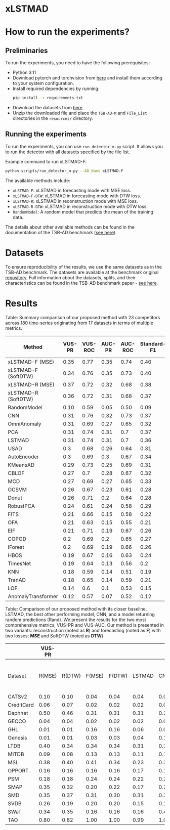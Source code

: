 # xLSTMAD

# How to run the experiments?

## Preliminaries

To run the experiments, you need to have the following prerequisites:

- Python 3.11
- Download pytorch and torchvision from [here](https://pytorch.org/get-started/locally/) and install them according to
  your system configuration.
- Install required dependencies by running:
  ```bash
  pip install -r requirements.txt
  ```
- Download the datasets from [here](https://www.thedatum.org/datasets/TSB-AD-M.zip).
- Unzip the downloaded file and place the `TSB-AD-M` and `File_List` directories in the `resources/` directory.

## Running the experiments

To run the experiments, you can use `run_detector_m.py` script. It allows you to run the detector with all datasets
specified by the file list.

Example command to run xLSTMAD-F:

```bash
python scripts/run_detector_m.py --AD_Name xLSTMAD-F
```

The available methods include:

- `xLSTMAD-F`: xLSTMAD in forecasting mode with MSE loss.
- `xLSTMAD-F-DTW`: xLSTMAD in forecasting mode with DTW loss.
- `xLSTMAD-R`: xLSTMAD in reconstruction mode with MSE loss.
- `xLSTMAD-R-DTW`: xLSTMAD in reconstruction mode with DTW loss.
- `RandomModel`: A random model that predicts the mean of the training data.

The details about other available methods can be found in the documentation of the TSB-AD
benchmark ([see here](https://github.com/TheDatumOrg/TSB-AD/tree/main)).

# Datasets

To ensure reproducibility of the results, we use the same datasets as in the TSB-AD benchmark. The datasets are
available at the benchmark original [repository](https://github.com/TheDatumOrg/TSB-AD/tree/main).
Full information about the datasets, splits, and their characteristics can be found in the TSB-AD benchmark
paper - [see here](https://proceedings.neurips.cc/paper_files/paper/2024/hash/c3f3c690b7a99fba16d0efd35cb83b2c-Abstract-Datasets_and_Benchmarks_Track.html).

# Results

Table: Summary comparison of our proposed method with 23 competitors across 180 time-series originating from 17 datasets
in terms of multiple metrics.

| Method              | VUS-PR | VUS-ROC | AUC-PR | AUC-ROC | Standard-F1 | PA-F1 | Event-based-F1 | R-based-F1 | Affiliation-F1 |
|---------------------|--------|---------|--------|---------|-------------|-------|----------------|------------|----------------|
| xLSTMAD-F (MSE)     | 0.35   | 0.77    | 0.35   | 0.74    | 0.40        | 0.85  | 0.70           | 0.42       | 0.89           |
| xLSTMAD-F (SoftDTW) | 0.34   | 0.76    | 0.35   | 0.73    | 0.40        | 0.83  | 0.67           | 0.41       | 0.88           |
| xLSTMAD-R (MSE)     | 0.37   | 0.72    | 0.32   | 0.68    | 0.38        | 0.53  | 0.45           | 0.36       | 0.82           |
| xLSTMAD-R (SoftDTW) | 0.36   | 0.72    | 0.31   | 0.68    | 0.37        | 0.57  | 0.48           | 0.35       | 0.82           |
| RandomModel         | 0.10   | 0.59    | 0.05   | 0.50    | 0.09        | 0.71  | 0.10           | 0.10       | 0.69           |
| CNN                 | 0.31   | 0.76    | 0.32   | 0.73    | 0.37        | 0.78  | 0.65           | 0.37       | 0.87           |
| OmniAnomaly         | 0.31   | 0.69    | 0.27   | 0.65    | 0.32        | 0.55  | 0.41           | 0.37       | 0.81           |
| PCA                 | 0.31   | 0.74    | 0.31   | 0.7     | 0.37        | 0.79  | 0.59           | 0.29       | 0.85           |
| LSTMAD              | 0.31   | 0.74    | 0.31   | 0.7     | 0.36        | 0.79  | 0.64           | 0.38       | 0.87           |
| USAD                | 0.3    | 0.68    | 0.26   | 0.64    | 0.31        | 0.53  | 0.4            | 0.37       | 0.8            |
| AutoEncoder         | 0.3    | 0.69    | 0.3    | 0.67    | 0.34        | 0.6   | 0.44           | 0.28       | 0.8            |
| KMeansAD            | 0.29   | 0.73    | 0.25   | 0.69    | 0.31        | 0.68  | 0.49           | 0.33       | 0.82           |
| CBLOF               | 0.27   | 0.7     | 0.28   | 0.67    | 0.32        | 0.65  | 0.45           | 0.31       | 0.81           |
| MCD                 | 0.27   | 0.69    | 0.27   | 0.65    | 0.33        | 0.46  | 0.33           | 0.2        | 0.76           |
| OCSVM               | 0.26   | 0.67    | 0.23   | 0.61    | 0.28        | 0.48  | 0.41           | 0.3        | 0.8            |
| Donut               | 0.26   | 0.71    | 0.2    | 0.64    | 0.28        | 0.52  | 0.36           | 0.21       | 0.81           |
| RobustPCA           | 0.24   | 0.61    | 0.24   | 0.58    | 0.29        | 0.6   | 0.42           | 0.33       | 0.81           |
| FITS                | 0.21   | 0.66    | 0.15   | 0.58    | 0.22        | 0.72  | 0.32           | 0.16       | 0.81           |
| OFA                 | 0.21   | 0.63    | 0.15   | 0.55    | 0.21        | 0.72  | 0.41           | 0.17       | 0.83           |
| EIF                 | 0.21   | 0.71    | 0.19   | 0.67    | 0.26        | 0.74  | 0.44           | 0.26       | 0.81           |
| COPOD               | 0.2    | 0.69    | 0.2    | 0.65    | 0.27        | 0.72  | 0.41           | 0.24       | 0.8            |
| IForest             | 0.2    | 0.69    | 0.19   | 0.66    | 0.26        | 0.68  | 0.41           | 0.24       | 0.8            |
| HBOS                | 0.19   | 0.67    | 0.16   | 0.63    | 0.24        | 0.67  | 0.4            | 0.24       | 0.8            |
| TimesNet            | 0.19   | 0.64    | 0.13   | 0.56    | 0.2         | 0.68  | 0.32           | 0.17       | 0.82           |
| KNN                 | 0.18   | 0.59    | 0.14   | 0.51    | 0.19        | 0.69  | 0.45           | 0.21       | 0.79           |
| TranAD              | 0.18   | 0.65    | 0.14   | 0.59    | 0.21        | 0.68  | 0.4            | 0.21       | 0.79           |
| LOF                 | 0.14   | 0.6     | 0.1    | 0.53    | 0.15        | 0.57  | 0.32           | 0.14       | 0.76           |
| AnomalyTransformer  | 0.12   | 0.57    | 0.07   | 0.52    | 0.12        | 0.53  | 0.33           | 0.14       | 0.74           |

Table: Comparison of our proposed method with its closer baseline, LSTMAD, the best other performing model, CNN, and a
model returning random predictions (Rand). We present the results for the two most comprehensive metrics, VUS-PR and
VUS-AUC. Our method is presented in two variants: reconstruction (noted as **R**) and forecasting (noted as
**F**) with two losses: **MSE** and SoftDTW (noted as **DTW**)

|            | VUS-PR |        |        |        |        |      |      |       | VUS-ROC |        |        |        |      |      |      |
|------------|--------|--------|--------|--------|--------|------|------|-------|---------|--------|--------|--------|------|------|------|
| Dataset    | R(MSE) | R(DTW) | F(MSE) | F(DTW) | LSTMAD | CNN  | Rand | ----- | R(MSE)  | R(DTW) | F(MSE) | F(DTW) | LSTM | CNN  | Rand |
| CATSv2     | 0.10   | 0.10   | 0.04   | 0.04   | 0.04   | 0.08 | 0.03 |       | 0.61    | 0.61   | 0.46   | 0.46   | 0.43 | 0.64 | 0.53 |
| CreditCard | 0.06   | 0.07   | 0.02   | 0.02   | 0.02   | 0.02 | 0.02 |       | 0.75    | 0.81   | 0.87   | 0.87   | 0.87 | 0.86 | 0.84 |
| Daphnet    | 0.50   | 0.46   | 0.31   | 0.31   | 0.31   | 0.21 | 0.06 |       | 0.95    | 0.95   | 0.81   | 0.81   | 0.81 | 0.84 | 0.52 |
| GECCO      | 0.04   | 0.04   | 0.02   | 0.02   | 0.02   | 0.03 | 0.02 |       | 0.50    | 0.54   | 0.44   | 0.44   | 0.44 | 0.65 | 0.64 |
| GHL        | 0.01   | 0.01   | 0.16   | 0.16   | 0.06   | 0.02 | 0.01 |       | 0.46    | 0.45   | 0.69   | 0.68   | 0.63 | 0.55 | 0.52 |
| Genesis    | 0.01   | 0.01   | 0.03   | 0.03   | 0.04   | 0.10 | 0.01 |       | 0.78    | 0.85   | 0.58   | 0.58   | 0.58 | 0.96 | 0.77 |
| LTDB       | 0.40   | 0.34   | 0.34   | 0.34   | 0.31   | 0.33 | 0.19 |       | 0.70    | 0.68   | 0.71   | 0.71   | 0.71 | 0.72 | 0.58 |
| MITDB      | 0.09   | 0.08   | 0.13   | 0.13   | 0.11   | 0.14 | 0.04 |       | 0.66    | 0.66   | 0.69   | 0.68   | 0.67 | 0.69 | 0.54 |
| MSL        | 0.38   | 0.40   | 0.41   | 0.34   | 0.23   | 0.35 | 0.08 |       | 0.81    | 0.81   | 0.81   | 0.77   | 0.73 | 0.77 | 0.63 |
| OPPORT.    | 0.16   | 0.16   | 0.16   | 0.16   | 0.17   | 0.16 | 0.05 |       | 0.28    | 0.28   | 0.65   | 0.65   | 0.65 | 0.61 | 0.53 |
| PSM        | 0.18   | 0.18   | 0.24   | 0.24   | 0.22   | 0.22 | 0.13 |       | 0.61    | 0.62   | 0.74   | 0.73   | 0.72 | 0.70 | 0.54 |
| SMAP       | 0.35   | 0.32   | 0.20   | 0.22   | 0.17   | 0.20 | 0.04 |       | 0.73    | 0.74   | 0.76   | 0.76   | 0.71 | 0.78 | 0.60 |
| SMD        | 0.35   | 0.37   | 0.31   | 0.30   | 0.31   | 0.37 | 0.05 |       | 0.83    | 0.84   | 0.83   | 0.83   | 0.83 | 0.83 | 0.60 |
| SVDB       | 0.26   | 0.19   | 0.20   | 0.20   | 0.15   | 0.19 | 0.06 |       | 0.68    | 0.67   | 0.72   | 0.72   | 0.69 | 0.73 | 0.57 |
| SWaT       | 0.34   | 0.35   | 0.16   | 0.16   | 0.16   | 0.48 | 0.14 |       | 0.71    | 0.71   | 0.50   | 0.50   | 0.47 | 0.74 | 0.53 |
| TAO        | 0.80   | 0.82   | 1.00   | 1.00   | 0.99   | 1.00 | 0.77 |       | 0.88    | 0.91   | 1.00   | 1.00   | 1.00 | 1.00 | 0.94 |